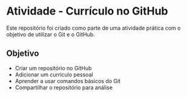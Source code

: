 # Atividade - Currículo no GitHub

Este repositório foi criado como parte de uma atividade prática com o objetivo de utilizar o Git e o GitHub.

## Objetivo

- Criar um repositório no GitHub
- Adicionar um currículo pessoal
- Aprender a usar comandos básicos do Git
- Compartilhar o repositório para análise